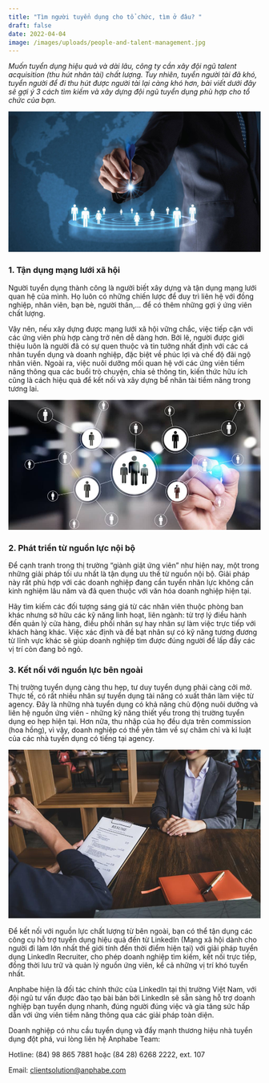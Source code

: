 ```yaml
---
title: "Tìm người tuyển dụng cho tổ chức, tìm ở đâu? "
draft: false
date: 2022-04-04
image: /images/uploads/people-and-talent-management.jpg
---
```

*Muốn tuyển dụng hiệu quả và dài lâu, công ty cần xây đội ngũ talent acquisition (thu hút nhân tài) chất lượng. Tuy nhiên, tuyển người tài đã khó, tuyển người để đi thu hút được người tài lại càng khó hơn, bài viết dưới đây sẽ gợi ý 3 cách tìm kiếm và xây dựng đội ngũ tuyển dụng phù hợp cho tổ chức của bạn.*  

![](/images/uploads/people-and-talent-management.jpg)

### **1. Tận dụng mạng lưới xã hội**

Người tuyển dụng thành công là người biết xây dựng và tận dụng mạng lưới quan hệ của mình. Họ luôn có những chiến lược để duy trì liên hệ với đồng nghiệp, nhân viên, bạn bè, người thân,… để có thêm những gợi ý ứng viên chất lượng.    

Vậy nên, nếu xây dựng được mạng lưới xã hội vững chắc, việc tiếp cận với các ứng viên phù hợp càng trở nên dễ dàng hơn. Bởi lẽ, người được giới thiệu luôn là người đã có sự quen thuộc và tin tưởng nhất định với các cá nhân tuyển dụng và doanh nghiệp, đặc biệt về phúc lợi và chế độ đãi ngộ nhân viên. Ngoài ra, việc nuôi dưỡng mối quan hệ với các ứng viên tiềm năng thông qua các buổi trò chuyện, chia sẻ thông tin, kiến thức hữu ích cũng là cách hiệu quả để kết nối và xây dựng bể nhân tài tiềm năng trong tương lai. 

![Người tuyển dụng thành công là người biết xây dựng và tận dụng mạng lưới quan hệ của mình. ](/images/uploads/networking_7555794012-2.jpg "Người tuyển dụng thành công là người biết xây dựng và tận dụng mạng lưới quan hệ của mình. ")

### **2. Phát triển từ nguồn lực nội bộ**   

Để cạnh tranh trong thị trường “giành giật ứng viên” như hiện nay, một trong những giải pháp tối ưu nhất là tận dụng ưu thế từ nguồn nội bộ. Giải pháp này rất phù hợp với các doanh nghiệp đang cần tuyển nhân lực không cần kinh nghiệm lâu năm và đã quen thuộc với văn hóa doanh nghiệp hiện tại.   

Hãy tìm kiếm các đối tượng sáng giá từ các nhân viên thuộc phòng ban khác nhưng sở hữu các kỹ năng linh hoạt, liên ngành: từ trợ lý điều hành đến quản lý cửa hàng, điều phối nhân sự hay nhân sự làm việc trực tiếp với khách hàng khác. Việc xác định và đề bạt nhân sự có kỹ năng tương đương từ lĩnh vực khác sẽ giúp doanh nghiệp tìm được đúng người để lấp đầy các vị trí còn đang bỏ ngỏ.

### **3. Kết nối với nguồn lực bên ngoài**  

Thị trường tuyển dụng càng thu hẹp, tư duy tuyển dụng phải càng cởi mở. Thực tế, có rất nhiều nhân sự tuyển dụng tài năng có xuất thân làm việc từ agency. Đây là những nhà tuyển dụng có khả năng chủ động nuôi dưỡng và liên hệ nguồn ứng viên - những kỹ năng thiết yếu trong thị trường tuyển dụng eo hẹp hiện tại. Hơn nữa, thu nhập của họ đều dựa trên commission (hoa hồng), vì vậy, doanh nghiệp có thể yên tâm về sự chăm chỉ và kỉ luật của các nhà tuyển dụng có tiếng tại agency.  

![Rất nhiều nhân sự tuyển dụng tài năng có xuất thân làm việc từ agency. ](/images/uploads/960x0.jpg "Rất nhiều nhân sự tuyển dụng tài năng có xuất thân làm việc từ agency. ")

Để kết nối với nguồn lực chất lượng từ bên ngoài, bạn có thể tận dụng các công cụ hỗ trợ tuyển dụng hiệu quả đến từ LinkedIn (Mạng xã hội dành cho người đi làm lớn nhất thế giới tính đến thời điểm hiện tại) với giải pháp tuyển dụng LinkedIn Recruiter, cho phép doanh nghiệp tìm kiếm, kết nối trực tiếp, đồng thời lưu trữ và quản lý nguồn ứng viên, kể cả những vị trí khó tuyển nhất.   

Anphabe hiện là đối tác chính thức của LinkedIn tại thị trường Việt Nam, với đội ngũ tư vấn được đào tạo bài bản bởi LinkedIn sẽ sẵn sàng hỗ trợ doanh nghiệp bạn tuyển dụng nhanh, đúng người đúng việc và gia tăng sức hấp dẫn với ứng viên tiềm năng thông qua các giải pháp toàn diện.  

Doanh nghiệp có nhu cầu tuyển dụng và đẩy mạnh thương hiệu nhà tuyển dụng đột phá, vui lòng liên hệ Anphabe Team:  

Hotline: (84) 98 865 7881 hoặc (84 28) 6268 2222, ext. 107  

Email: clientsolution@anphabe.com